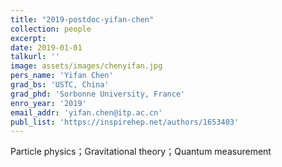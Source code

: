 ```yaml
---
title: "2019-postdoc-yifan-chen"
collection: people
excerpt: 
date: 2019-01-01
talkurl: ''
image: assets/images/chenyifan.jpg
pers_name: 'Yifan Chen'
grad_bs: 'USTC, China'
grad_phd: 'Sorbonne University, France'
enro_year: '2019' 
email_addr: 'yifan.chen@itp.ac.cn'
publ_list: 'https://inspirehep.net/authors/1653403'
---
```



Particle physics；Gravitational theory；Quantum measurement




